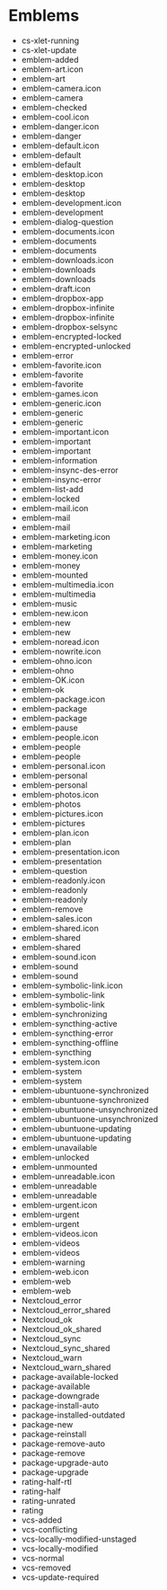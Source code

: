 # Emblems

- cs-xlet-running
- cs-xlet-update
- emblem-added
- emblem-art.icon
- emblem-art
- emblem-camera.icon
- emblem-camera
- emblem-checked
- emblem-cool.icon
- emblem-danger.icon
- emblem-danger
- emblem-default.icon
- emblem-default
- emblem-default
- emblem-desktop.icon
- emblem-desktop
- emblem-desktop
- emblem-development.icon
- emblem-development
- emblem-dialog-question
- emblem-documents.icon
- emblem-documents
- emblem-documents
- emblem-downloads.icon
- emblem-downloads
- emblem-downloads
- emblem-draft.icon
- emblem-dropbox-app
- emblem-dropbox-infinite
- emblem-dropbox-infinite
- emblem-dropbox-selsync
- emblem-encrypted-locked
- emblem-encrypted-unlocked
- emblem-error
- emblem-favorite.icon
- emblem-favorite
- emblem-favorite
- emblem-games.icon
- emblem-generic.icon
- emblem-generic
- emblem-generic
- emblem-important.icon
- emblem-important
- emblem-important
- emblem-information
- emblem-insync-des-error
- emblem-insync-error
- emblem-list-add
- emblem-locked
- emblem-mail.icon
- emblem-mail
- emblem-mail
- emblem-marketing.icon
- emblem-marketing
- emblem-money.icon
- emblem-money
- emblem-mounted
- emblem-multimedia.icon
- emblem-multimedia
- emblem-music
- emblem-new.icon
- emblem-new
- emblem-new
- emblem-noread.icon
- emblem-nowrite.icon
- emblem-ohno.icon
- emblem-ohno
- emblem-OK.icon
- emblem-ok
- emblem-package.icon
- emblem-package
- emblem-package
- emblem-pause
- emblem-people.icon
- emblem-people
- emblem-people
- emblem-personal.icon
- emblem-personal
- emblem-personal
- emblem-photos.icon
- emblem-photos
- emblem-pictures.icon
- emblem-pictures
- emblem-plan.icon
- emblem-plan
- emblem-presentation.icon
- emblem-presentation
- emblem-question
- emblem-readonly.icon
- emblem-readonly
- emblem-readonly
- emblem-remove
- emblem-sales.icon
- emblem-shared.icon
- emblem-shared
- emblem-shared
- emblem-sound.icon
- emblem-sound
- emblem-sound
- emblem-symbolic-link.icon
- emblem-symbolic-link
- emblem-symbolic-link
- emblem-synchronizing
- emblem-syncthing-active
- emblem-syncthing-error
- emblem-syncthing-offline
- emblem-syncthing
- emblem-system.icon
- emblem-system
- emblem-system
- emblem-ubuntuone-synchronized
- emblem-ubuntuone-synchronized
- emblem-ubuntuone-unsynchronized
- emblem-ubuntuone-unsynchronized
- emblem-ubuntuone-updating
- emblem-ubuntuone-updating
- emblem-unavailable
- emblem-unlocked
- emblem-unmounted
- emblem-unreadable.icon
- emblem-unreadable
- emblem-unreadable
- emblem-urgent.icon
- emblem-urgent
- emblem-urgent
- emblem-videos.icon
- emblem-videos
- emblem-videos
- emblem-warning
- emblem-web.icon
- emblem-web
- emblem-web
- Nextcloud_error
- Nextcloud_error_shared
- Nextcloud_ok
- Nextcloud_ok_shared
- Nextcloud_sync
- Nextcloud_sync_shared
- Nextcloud_warn
- Nextcloud_warn_shared
- package-available-locked
- package-available
- package-downgrade
- package-install-auto
- package-installed-outdated
- package-new
- package-reinstall
- package-remove-auto
- package-remove
- package-upgrade-auto
- package-upgrade
- rating-half-rtl
- rating-half
- rating-unrated
- rating
- vcs-added
- vcs-conflicting
- vcs-locally-modified-unstaged
- vcs-locally-modified
- vcs-normal
- vcs-removed
- vcs-update-required
